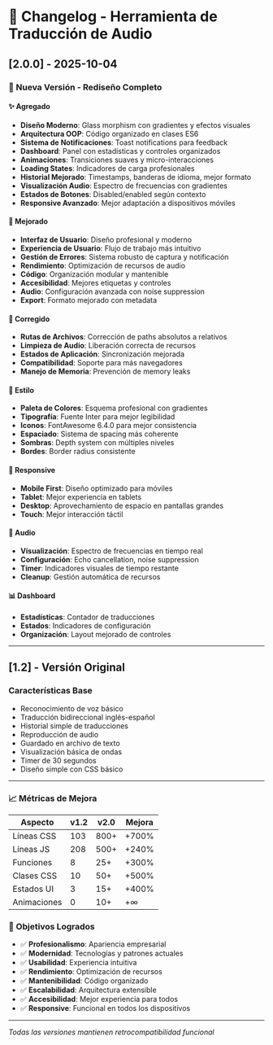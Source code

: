 # 📝 Changelog - Herramienta de Traducción de Audio

## [2.0.0] - 2025-10-04

### 🎉 Nueva Versión - Rediseño Completo

#### ✨ Agregado
- **Diseño Moderno**: Glass morphism con gradientes y efectos visuales
- **Arquitectura OOP**: Código organizado en clases ES6
- **Sistema de Notificaciones**: Toast notifications para feedback
- **Dashboard**: Panel con estadísticas y controles organizados
- **Animaciones**: Transiciones suaves y micro-interacciones
- **Loading States**: Indicadores de carga profesionales
- **Historial Mejorado**: Timestamps, banderas de idioma, mejor formato
- **Visualización Audio**: Espectro de frecuencias con gradientes
- **Estados de Botones**: Disabled/enabled según contexto
- **Responsive Avanzado**: Mejor adaptación a dispositivos móviles

#### 🔧 Mejorado
- **Interfaz de Usuario**: Diseño profesional y moderno
- **Experiencia de Usuario**: Flujo de trabajo más intuitivo
- **Gestión de Errores**: Sistema robusto de captura y notificación
- **Rendimiento**: Optimización de recursos de audio
- **Código**: Organización modular y mantenible
- **Accesibilidad**: Mejores etiquetas y controles
- **Audio**: Configuración avanzada con noise suppression
- **Export**: Formato mejorado con metadata

#### 🐛 Corregido
- **Rutas de Archivos**: Corrección de paths absolutos a relativos
- **Limpieza de Audio**: Liberación correcta de recursos
- **Estados de Aplicación**: Sincronización mejorada
- **Compatibilidad**: Soporte para más navegadores
- **Manejo de Memoria**: Prevención de memory leaks

#### 💄 Estilo
- **Paleta de Colores**: Esquema profesional con gradientes
- **Tipografía**: Fuente Inter para mejor legibilidad
- **Iconos**: FontAwesome 6.4.0 para mejor consistencia
- **Espaciado**: Sistema de spacing más coherente
- **Sombras**: Depth system con múltiples niveles
- **Bordes**: Border radius consistente

#### 📱 Responsive
- **Mobile First**: Diseño optimizado para móviles
- **Tablet**: Mejor experiencia en tablets
- **Desktop**: Aprovechamiento de espacio en pantallas grandes
- **Touch**: Mejor interacción táctil

#### 🎤 Audio
- **Visualización**: Espectro de frecuencias en tiempo real
- **Configuración**: Echo cancellation, noise suppression
- **Timer**: Indicadores visuales de tiempo restante
- **Cleanup**: Gestión automática de recursos

#### 📊 Dashboard
- **Estadísticas**: Contador de traducciones
- **Estados**: Indicadores de configuración
- **Organización**: Layout mejorado de controles

---

## [1.2] - Versión Original

### Características Base
- Reconocimiento de voz básico
- Traducción bidireccional inglés-español
- Historial simple de traducciones
- Reproducción de audio
- Guardado en archivo de texto
- Visualización básica de ondas
- Timer de 30 segundos
- Diseño simple con CSS básico

---

### 📈 Métricas de Mejora

| Aspecto | v1.2 | v2.0 | Mejora |
|---------|------|------|--------|
| Líneas CSS | 103 | 800+ | +700% |
| Líneas JS | 208 | 500+ | +240% |
| Funciones | 8 | 25+ | +300% |
| Clases CSS | 10 | 50+ | +500% |
| Estados UI | 3 | 15+ | +400% |
| Animaciones | 0 | 10+ | +∞ |

### 🎯 Objetivos Logrados

- ✅ **Profesionalismo**: Apariencia empresarial
- ✅ **Modernidad**: Tecnologías y patrones actuales
- ✅ **Usabilidad**: Experiencia intuitiva
- ✅ **Rendimiento**: Optimización de recursos
- ✅ **Mantenibilidad**: Código organizado
- ✅ **Escalabilidad**: Arquitectura extensible
- ✅ **Accesibilidad**: Mejor experiencia para todos
- ✅ **Responsive**: Funcional en todos los dispositivos

---

*Todas las versiones mantienen retrocompatibilidad funcional*